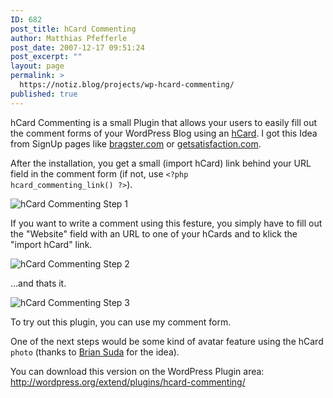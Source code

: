```yaml
---
ID: 682
post_title: hCard Commenting
author: Matthias Pfefferle
post_date: 2007-12-17 09:51:24
post_excerpt: ""
layout: page
permalink: >
  https://notiz.blog/projects/wp-hcard-commenting/
published: true
---
```

hCard Commenting is a small Plugin that allows your users to easily fill out the comment forms of your WordPress Blog using an <a href="http://microformats.org/wiki/hCard">hCard</a>. I got this Idea from SignUp pages like <a href="https://www.bragster.com/signup">bragster.com</a> or <a href="http://getsatisfaction.com/people/new">getsatisfaction.com</a>.

After the installation, you get a small (import hCard) link behind your URL field in the comment form (if not, use <code>&lt;?php hcard_commenting_link() ?&gt;</code>).

<img src='http://notiz.blog/wp-content/uploads/2008/01/hcard-commenting-step1.jpg' alt='hCard Commenting Step 1' class='aligncenter size-full' />

If you want to write a comment using this festure, you simply have to fill out the "Website" field with an URL to one of your hCards and to klick the "import hCard" link.

<img src='http://notiz.blog/wp-content/uploads/2008/01/hcard-commenting-step2.jpg' alt='hCard Commenting Step 2' class='aligncenter size-full' />

...and thats it.

<img src='http://notiz.blog/wp-content/uploads/2008/01/hcard-commenting-step3.jpg' alt='hCard Commenting Step 3' class='aligncenter size-full' />

To try out this plugin, you can use my comment form.

One of the next steps would be some kind of avatar feature using the hCard <code>photo</code> (thanks to <a href="http://suda.co.uk">Brian Suda</a> for the idea).

<p class="download">You can download this version on the WordPress Plugin area: <a href="http://wordpress.org/extend/plugins/hcard-commenting/">http://wordpress.org/extend/plugins/hcard-commenting/</a></p>